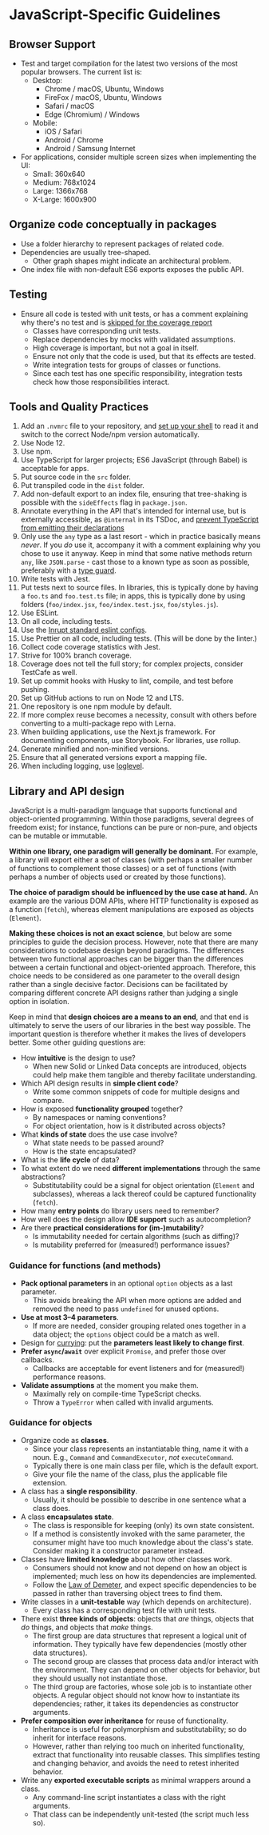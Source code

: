 # JavaScript-Specific Guidelines

## Browser Support

- Test and target compilation for the latest two versions of the most popular browsers. The current list is:
  - Desktop:
    -  Chrome / macOS, Ubuntu, Windows
    -  FireFox / macOS, Ubuntu, Windows
    -  Safari  / macOS
    -  Edge (Chromium) / Windows
  - Mobile:
    -  iOS / Safari
    -  Android / Chrome
    -  Android / Samsung Internet
-  For applications, consider multiple screen sizes when implementing the UI:
    - Small: 360x640
    - Medium: 768x1024
    - Large: 1366x768
    - X-Large: 1600x900

## Organize code conceptually in packages

- Use a folder hierarchy to represent packages of related code.
- Dependencies are usually tree-shaped.
  - Other graph shapes might indicate an architectural problem.
- One index file with non-default ES6 exports exposes the public API.

## Testing

- Ensure all code is tested with unit tests, or has a comment explaining why there's no test and is
  [skipped for the coverage report](https://github.com/gotwarlost/istanbul/blob/master/ignoring-code-for-coverage.md)
  - Classes have corresponding unit tests.
  - Replace dependencies by mocks with validated assumptions.
  - High coverage is important, but not a goal in itself.
  - Ensure not only that the code is used, but that its effects are tested.
  - Write integration tests for groups of classes or functions.
  - Since each test has one specific responsibility, integration tests check how those responsibilities
    interact. 

## Tools and Quality Practices

1. Add an `.nvmrc` file to your repository, and [set up your shell](https://github.com/nvm-sh/nvm#deeper-shell-integration)
  to read it and switch to the correct Node/npm version automatically.
2. Use Node 12.
3. Use npm.
4. Use TypeScript for larger projects; ES6 JavaScript (through Babel) is acceptable for apps.
  1. Put source code in the `src` folder.
  2. Put transpiled code in the `dist` folder.
  3. Add non-default export to an index file, ensuring that tree-shaking is possible with the `sideEffects` flag in `package.json`.
5. Annotate everything in the API that\'s intended for internal use, but is externally accessible, as `@internal` in its TSDoc, and
  [prevent TypeScript from emitting their declarations](https://www.typescriptlang.org/v2/en/tsconfig#stripInternal)
6. Only use the `any` type as a last resort - which in practice basically means *never*. If you *do* use
  it, accompany it with a comment explaining why you chose to use it anyway. Keep in mind that some
  native methods return `any`, like `JSON.parse` - cast those to a known type as soon as possible, preferably
  with a [type guard](https://www.typescriptlang.org/docs/handbook/advanced-types.html#user-defined-type-guards).
7. Write tests with Jest.
  1. Put tests next to source files. In libraries, this is typically done by having a `foo.ts` and `foo.test.ts`
    file; in apps, this is typically done by
    using folders (`foo/index.jsx`, `foo/index.test.jsx`, `foo/styles.js`).
8. Use ESLint.
  1. On all code, including tests.
  2. Use the [Inrupt standard eslint configs](https://github.com/inrupt/javascript-style-configs).
9. Use Prettier on all code, including tests. (This will be done by the linter.)
10. Collect code coverage statistics with Jest.
  1. Strive for 100% branch coverage.
  2. Coverage does not tell the full story; for complex projects, consider TestCafe as well.
11. Set up commit hooks with Husky to lint, compile, and test before pushing.
12. Set up GitHub actions to run on Node 12 and LTS.
13. One repository is one npm module by default.
  1. If more complex reuse becomes a necessity, consult with others before converting to a multi-package repo with Lerna.
14. When building applications, use the Next.js framework. For documenting components, use Storybook. For libraries, use rollup.
  1. Generate minified and non-minified versions.
  2. Ensure that all generated versions export a mapping file.
15. When including logging, use [loglevel](https://www.npmjs.com/package/loglevel).

## Library and API design
JavaScript is a multi-paradigm language that supports
functional and object-oriented programming.
Within those paradigms, several degrees of freedom exist;
for instance,
functions can be pure or non-pure,
and objects can be mutable or immutable.

**Within one library, one paradigm will generally be dominant.**
For example, a library will export either a set of classes
(with perhaps a smaller number of functions to complement those classes)
or a set of functions
(with perhaps a number of objects used or created by those functions).

**The choice of paradigm should be influenced by the use case at hand.**
An example are the various DOM APIs,
where HTTP functionality is exposed as a function (`fetch`),
whereas element manipulations are exposed as objects (`Element`).

**Making these choices is not an exact science**,
but below are some principles to guide the decision process.
However, note that there are many considerations to codebase design beyond paradigms.
The differences between two functional approaches can be bigger
than the differences between a certain functional and object-oriented approach.
Therefore, this choice needs to be considered as one parameter to the overall design
rather than a single decisive factor.
Decisions can be facilitated by comparing different concrete API designs
rather than judging a single option in isolation.

Keep in mind that **design choices are a means to an end**,
and that end is ultimately to serve the users of our libraries
in the best way possible.
The important question is therefore
whether it makes the lives of developers better.
Some other guiding questions are:
- How **intuitive** is the design to use?
  - When new Solid or Linked Data concepts are introduced,
    objects could help make them tangible and thereby facilitate understanding.
- Which API design results in **simple client code**?
  - Write some common snippets of code for multiple designs and compare.
- How is exposed **functionality grouped** together?
    - By namespaces or naming conventions?
    - For object orientation, how is it distributed across objects?
- What **kinds of state** does the use case involve?
    - What state needs to be passed around?
    - How is the state encapsulated?
- What is the **life cycle** of data?
- To what extent do we need **different implementations** through the same abstractions?
  - Substitutability could be a signal for object orientation (`Element` and subclasses),
    whereas a lack thereof could be captured functionality (`fetch`).
- How many **entry points** do library users need to remember?
- How well does the design allow **IDE support** such as autocompletion?
- Are there **practical considerations for (im-)mutability**?
    - Is immutability needed for certain algorithms (such as diffing)?
    - Is mutability preferred for (measured!) performance issues?

### Guidance for functions (and methods)
- **Pack optional parameters** in an optional `option` objects as a last parameter.
  - This avoids breaking the API when more options are added
    and removed the need to pass `undefined` for unused options.
- **Use at most 3–4 parameters**.
    - If more are needed,
      consider grouping related ones together in a data object;
      the `options` object could be a match as well.
- Design for [currying](https://wiki.haskell.org/Currying):
  put the **parameters least likely to change first**.
- **Prefer `async`/`await`** over explicit `Promise`,
  and prefer those over callbacks.
  - Callbacks are acceptable for event listeners
    and for (measured!) performance reasons.
- **Validate assumptions** at the moment you make them.
  - Maximally rely on compile-time TypeScript checks.
  - Throw a `TypeError` when called with invalid arguments.

### Guidance for objects
- Organize code as **classes**.
  - Since your class represents an instantiatable thing, name it with a noun.
    E.g., `Command` and `CommandExecutor`, *not* `executeCommand`.
  - Typically there is one main class per file, which is the default export.
  - Give your file the name of the class, plus the applicable file extension.
- A class has a **single responsibility**.
  - Usually, it should be possible to describe in one sentence what a class does.
- A class **encapsulates state**.
  - The class is responsible for keeping (only) its own state consistent.
  - If a method is consistently invoked with the same parameter,
    the consumer might have too much knowledge about the class's state.
    Consider making it a constructor parameter instead.
- Classes have **limited knowledge** about how other classes work.
  - Consumers should not know and not depend on how an object is implemented;
    much less on how its dependencies are implemented.
  - Follow the [Law of Demeter](http://misko.hevery.com/2008/07/18/breaking-the-law-of-demeter-is-like-looking-for-a-needle-in-the-haystack/),
    and expect specific dependencies to be passed in
    rather than traversing object trees to find them.
- Write classes in a **unit-testable** way (which depends on architecture).
  - Every class has a corresponding test file with unit tests.
- There exist **three kinds of objects**: objects that *are* things,
  objects that *do* things, and objects that *make* things.
  - The first group are data structures that represent a logical unit of information.
    They typically have few dependencies (mostly other data structures).
  - The second group are classes that process data and/or interact with the environment.
    They can depend on other objects for behavior,
    but they should usually not instantiate those.
  - The third group are factories, whose sole job is to instantiate other objects.
    A regular object should not know how to instantiate its dependencies;
    rather, it takes its dependencies as constructor arguments.
- **Prefer composition over inheritance** for reuse of functionality.
  - Inheritance is useful for polymorphism and substitutability;
    so do inherit for interface reasons.
  - However, rather than relying too much on inherited functionality,
    extract that functionality into reusable classes.
    This simplifies testing and changing behavior,
    and avoids the need to retest inherited behavior.
- Write any **exported executable scripts** as minimal wrappers around a class.
  - Any command-line script instantiates a class with the right arguments.
  - That class can be independently unit-tested (the script much less so).
